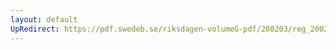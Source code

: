 ```yaml
---
layout: default
UpRedirect: https://pdf.swedeb.se/riksdagen-volumeG-pdf/200203/reg_200203/reg_200203_0084.pdf
---
```


